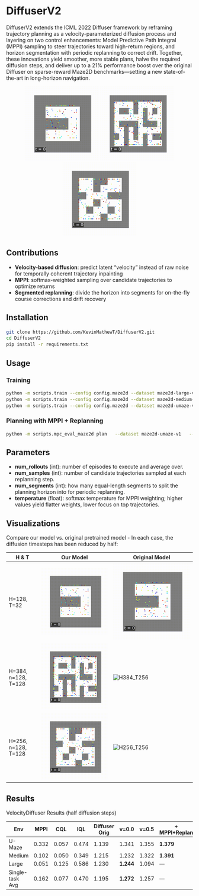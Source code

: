 # DiffuserV2

DiffuserV2 extends the ICML 2022 Diffuser framework by reframing trajectory planning as a velocity-parameterized diffusion process and layering on two control enhancements: Model Predictive Path Integral (MPPI) sampling to steer trajectories toward high-return regions, and horizon segmentation with periodic replanning to correct drift. Together, these innovations yield smoother, more stable plans, halve the required diffusion steps, and deliver up to a 21% performance boost over the original Diffuser on sparse-reward Maze2D benchmarks—setting a new state-of-the-art in long-horizon navigation.

<p align="center">
  <img src="extras/visualizations/no_loop_H128_T32_Pv_v0.gif" width="200"/>
  <img src="extras/visualizations/no_loop_H384_n128_T128_Pv_v0.gif" width="200"/>
  <img src="extras/visualizations/no_loop_medium-H256_n128_T128_Pv_v0.5.gif" width="200"/>
</p>

## Contributions
- **Velocity-based diffusion**: predict latent “velocity” instead of raw noise for temporally coherent trajectory inpainting  
- **MPPI**: softmax-weighted sampling over candidate trajectories to optimize returns  
- **Segmented replanning**: divide the horizon into segments for on-the-fly course corrections and drift recovery  

## Installation
```bash
git clone https://github.com/KevinMathewT/DiffuserV2.git
cd DiffuserV2
pip install -r requirements.txt
```

## Usage

### Training
```bash
python -m scripts.train --config config.maze2d --dataset maze2d-large-v1
python -m scripts.train --config config.maze2d --dataset maze2d-medium-v1
python -m scripts.train --config config.maze2d --dataset maze2d-umaze-v1
```

### Planning with MPPI + Replanning
```bash
python -m scripts.mpc_eval_maze2d plan   --dataset maze2d-umaze-v1   --diffusion_loadpath checkpoints/maze2d-umaze-v1   --diffusion_epoch 100   --num_rollouts 32   --num_samples 16   --num_segments 4   --temperature 4   --conditional
```

## Parameters
- **num_rollouts** (int): number of episodes to execute and average over.  
- **num_samples** (int): number of candidate trajectories sampled at each replanning step.  
- **num_segments** (int): how many equal-length segments to split the planning horizon into for periodic replanning.  
- **temperature** (float): softmax temperature for MPPI weighting; higher values yield flatter weights, lower focus on top trajectories.

## Visualizations
Compare our model vs. original pretrained model - In each case, the diffusion timesteps has been reduced by half:

| H & T                      | Our Model                                                    | Original Model                                             |
|---------------------------|---------------------------------------------------------------|------------------------------------------------------------|
| H=128, T=32               | ![H128_T32](extras/visualizations/no_loop_H128_T32_Pv_v0.gif) | ![H128_T64](extras/visualizations/no_loop_H128_T64%20-%20pretrained.gif) |
| H=384, n=128, T=128       | ![H384](extras/visualizations/no_loop_H384_n128_T128_Pv_v0.gif)| ![H384_T256](extras/visualizations/no_loop_pretrained%20-%20large%20-%20H384_T256.gif) |
| H=256, n=128, T=128       | ![H256](extras/visualizations/no_loop_medium-H256_n128_T128_Pv_v0.5.gif)| ![H256_T256](extras/visualizations/no_loop_pretrained-medium-H256_T256.gif) |

## Results

VelocityDiffuser Results (half diffusion steps)

| Env     | MPPI  | CQL   | IQL   | Diffuser Orig | v=0.0  | v=0.5  | + MPPI+Replan |
|---------|-------|-------|-------|---------------|--------|--------|---------------|
| U-Maze  | 0.332 | 0.057 | 0.474 | 1.139         | 1.341  | 1.355  | **1.379**     |
| Medium  | 0.102 | 0.050 | 0.349 | 1.215         | 1.232  | 1.322  | **1.391**     |
| Large   | 0.051 | 0.125 | 0.586 | 1.230         | **1.244**| 1.094| —             |
| Single-task Avg | 0.162 | 0.077 | 0.470 | 1.195 | **1.272** | 1.257 | —     |